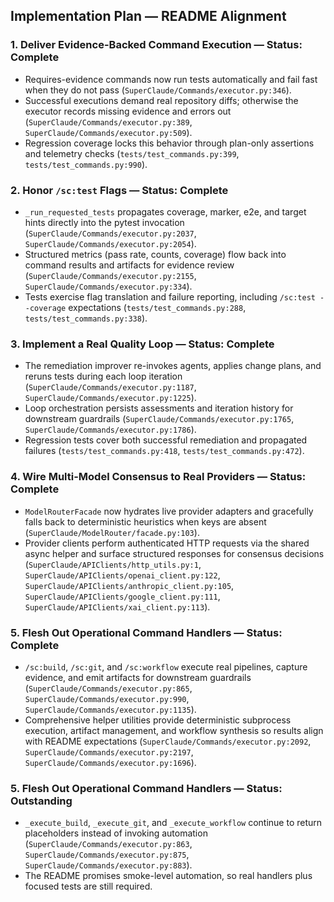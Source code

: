 ## Implementation Plan — README Alignment

### 1. Deliver Evidence-Backed Command Execution — Status: Complete
- Requires-evidence commands now run tests automatically and fail fast when they do not pass (`SuperClaude/Commands/executor.py:346`).
- Successful executions demand real repository diffs; otherwise the executor records missing evidence and errors out (`SuperClaude/Commands/executor.py:389`, `SuperClaude/Commands/executor.py:509`).
- Regression coverage locks this behavior through plan-only assertions and telemetry checks (`tests/test_commands.py:399`, `tests/test_commands.py:990`).

### 2. Honor `/sc:test` Flags — Status: Complete
- `_run_requested_tests` propagates coverage, marker, e2e, and target hints directly into the pytest invocation (`SuperClaude/Commands/executor.py:2037`, `SuperClaude/Commands/executor.py:2054`).
- Structured metrics (pass rate, counts, coverage) flow back into command results and artifacts for evidence review (`SuperClaude/Commands/executor.py:2155`, `SuperClaude/Commands/executor.py:334`).
- Tests exercise flag translation and failure reporting, including `/sc:test --coverage` expectations (`tests/test_commands.py:288`, `tests/test_commands.py:338`).

### 3. Implement a Real Quality Loop — Status: Complete
- The remediation improver re-invokes agents, applies change plans, and reruns tests during each loop iteration (`SuperClaude/Commands/executor.py:1187`, `SuperClaude/Commands/executor.py:1225`).
- Loop orchestration persists assessments and iteration history for downstream guardrails (`SuperClaude/Commands/executor.py:1765`, `SuperClaude/Commands/executor.py:1786`).
- Regression tests cover both successful remediation and propagated failures (`tests/test_commands.py:418`, `tests/test_commands.py:472`).

### 4. Wire Multi-Model Consensus to Real Providers — Status: Complete
- `ModelRouterFacade` now hydrates live provider adapters and gracefully falls back to deterministic heuristics when keys are absent (`SuperClaude/ModelRouter/facade.py:103`).
- Provider clients perform authenticated HTTP requests via the shared async helper and surface structured responses for consensus decisions (`SuperClaude/APIClients/http_utils.py:1`, `SuperClaude/APIClients/openai_client.py:122`, `SuperClaude/APIClients/anthropic_client.py:105`, `SuperClaude/APIClients/google_client.py:111`, `SuperClaude/APIClients/xai_client.py:113`).

### 5. Flesh Out Operational Command Handlers — Status: Complete
- `/sc:build`, `/sc:git`, and `/sc:workflow` execute real pipelines, capture evidence, and emit artifacts for downstream guardrails (`SuperClaude/Commands/executor.py:865`, `SuperClaude/Commands/executor.py:990`, `SuperClaude/Commands/executor.py:1135`).
- Comprehensive helper utilities provide deterministic subprocess execution, artifact management, and workflow synthesis so results align with README expectations (`SuperClaude/Commands/executor.py:2092`, `SuperClaude/Commands/executor.py:2197`, `SuperClaude/Commands/executor.py:1696`).

### 5. Flesh Out Operational Command Handlers — Status: Outstanding
- `_execute_build`, `_execute_git`, and `_execute_workflow` continue to return placeholders instead of invoking automation (`SuperClaude/Commands/executor.py:863`, `SuperClaude/Commands/executor.py:875`, `SuperClaude/Commands/executor.py:883`).
- The README promises smoke-level automation, so real handlers plus focused tests are still required.
